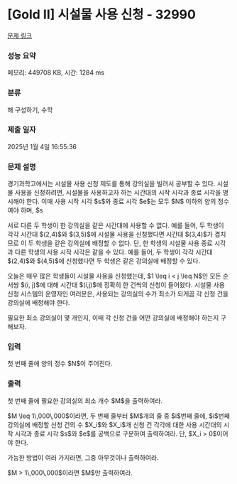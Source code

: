 # [Gold II] 시설물 사용 신청 - 32990 

[문제 링크](https://www.acmicpc.net/problem/32990) 

### 성능 요약

메모리: 449708 KB, 시간: 1284 ms

### 분류

해 구성하기, 수학

### 제출 일자

2025년 1월 4일 16:55:36

### 문제 설명

<p>경기과학고에서는 시설물 사용 신청 제도를 통해 강의실을 빌려서 공부할 수 있다. 시설물 사용을 신청하려면, 시설물을 사용하고자 하는 시간대의 시작 시각과 종료 시각을 명시해야 한다. 이때 사용 시작 시각 $s$와 종료 시각 $e$는 모두 $N$ 이하의 양의 정수여야 하며, $s<e$를 만족해야 한다. 이때 이 학생이 시설물을 사용하는 시간대를 $(s,e)$로 표현하자.</p>

<p>서로 다른 두 학생이 한 강의실을 같은 시간대에 사용할 수 없다. 예를 들어, 두 학생이 각각 시간대 $(2,4)$와 $(3,5)$에 시설물 사용을 신청했다면 시간대 $(3,4)$가 겹치므로 이 두 학생을 같은 강의실에 배정할 수 없다. 단, 한 학생의 시설물 사용 종료 시각과 다른 학생의 사용 시작 시각은 같을 수 있다. 예를 들어, 두 학생이 각각 시간대 $(2,4)$와 $(4,5)$에 신청했다면 두 학생은 같은 강의실에 배정할 수 있다.</p>

<p>오늘은 매우 많은 학생들이 시설물 사용을 신청했는데, $1 \leq i < j \leq N$인 모든 순서쌍 $(i, j)$에 대해 시간대 $(i,j)$에 정확히 한 건씩의 신청이 들어왔다. 시설물 사용 신청 시스템의 운영자인 여러분은, 사용되는 강의실의 수가 최소가 되게끔 각 신청 건을 강의실에 배정해야 한다.</p>

<p>필요한 최소 강의실이 몇 개인지, 이때 각 신청 건을 어떤 강의실에 배정해야 하는지 구해보자.</p>

### 입력 

 <p>첫 번째 줄에 양의 정수 $N$이 주어진다.</p>

### 출력 

 <p>첫 번째 줄에 필요한 강의실의 최소 개수 $M$을 출력하여라.</p>

<p>$M \leq 1\,000\,000$이라면, 두 번째 줄부터 $M$개의 줄 중 $i$번째 줄에, $i$번째 강의실에 배정할 신청 건의 수 $X_i$와 $X_i$개 신청 건 각각에 대한 사용 시간대의 시작 시각과 종료 시각 $s$와 $e$를 공백으로 구분하여 출력하여라. 단, $X_i > 0$이어야 한다.</p>

<p>가능한 방법이 여러 가지라면, 그중 아무것이나 출력하여라.</p>

<p>$M > 1\,000\,000$이라면 $M$만 출력하여라.</p>

